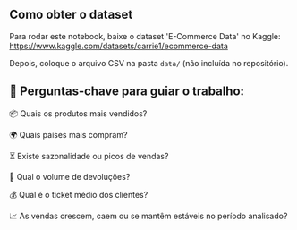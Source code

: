 ## Como obter o dataset

Para rodar este notebook, baixe o dataset 'E-Commerce Data' no Kaggle:  
https://www.kaggle.com/datasets/carrie1/ecommerce-data

Depois, coloque o arquivo CSV na pasta `data/` (não incluída no repositório).

## 🎯 Perguntas-chave para guiar o trabalho:
📦 Quais os produtos mais vendidos?

🌍 Quais países mais compram?

⏳ Existe sazonalidade ou picos de vendas?

🔄 Qual o volume de devoluções?

💰 Qual é o ticket médio dos clientes?

📈 As vendas crescem, caem ou se mantêm estáveis no período analisado?